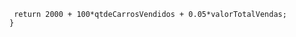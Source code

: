 ```function calculaSalario(qtdeCarrosVendidos, valorTotalVendas) {
 return 2000 + 100*qtdeCarrosVendidos + 0.05*valorTotalVendas;
}
```
